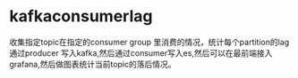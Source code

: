 # kafkaconsumerlag

收集指定topic在指定的consumer group 里消费的情况，统计每个partition的lag 通过producer 写入kafka,然后通过consumer写入es,然后可以在最前端接入grafana,然后做图表统计当前topic的落后情况。
